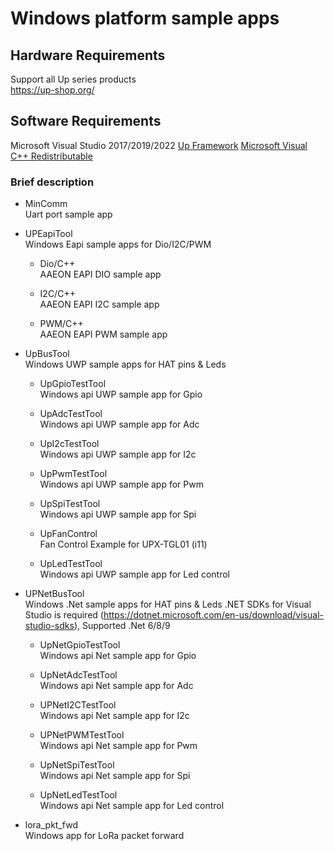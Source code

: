 # Windows platform sample apps

## Hardware Requirements 
Support all Up series products  
https://up-shop.org/

## Software Requirements
Microsoft Visual Studio 2017/2019/2022
[Up Framework](https://downloads.up-community.org/download/up-sdk-for-windows-10-and-windows-iot/)
[Microsoft Visual C++ Redistributable](https://learn.microsoft.com/en-us/cpp/windows/latest-supported-vc-redist?view=msvc-170#visual-studio-2015-2017-2019-and-2022)



### Brief description

* MinComm  
Uart port sample app


* UPEapiTool  
Windows Eapi sample apps for Dio/I2C/PWM
    * Dio/C++  
        AAEON EAPI DIO sample app

    * I2C/C++  
        AAEON EAPI I2C sample app 

    * PWM/C++  
        AAEON EAPI PWM sample app

* UpBusTool  
Windows UWP sample apps for HAT pins & Leds  

    * UpGpioTestTool  
        Windows api UWP sample app for Gpio

    * UpAdcTestTool  
        Windows api UWP sample app for Adc

    * UpI2cTestTool  
        Windows api UWP sample app for I2c 

    * UpPwmTestTool  
        Windows api UWP sample app for Pwm

    * UpSpiTestTool  
        Windows api UWP sample app for Spi

    * UpFanControl   
        Fan Control Example for UPX-TGL01 (i11)

    * UpLedTestTool  
        Windows api UWP sample app for Led control 

* UPNetBusTool  
Windows .Net sample apps for HAT pins & Leds
.NET SDKs for Visual Studio is required (https://dotnet.microsoft.com/en-us/download/visual-studio-sdks), Supported .Net 6/8/9 

    * UpNetGpioTestTool  
        Windows api Net sample app for Gpio

    * UpNetAdcTestTool  
        Windows api Net sample app for Adc

    * UPNetI2CTestTool  
        Windows api Net sample app for I2c 

    * UPNetPWMTestTool  
        Windows api Net sample app for Pwm

    * UpNetSpiTestTool  
        Windows api Net sample app for Spi

    * UpNetLedTestTool  
        Windows api Net sample app for Led control 


* lora_pkt_fwd  
Windows app for LoRa packet forward
 

